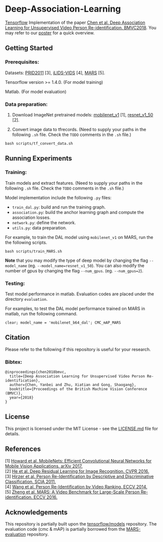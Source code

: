 # Deep-Association-Learning

[Tensorflow](https://www.tensorflow.org/) Implementation of the paper [Chen et al. Deep Association Learning for Unsupervised Video Person Re-identification. BMVC2018](https://arxiv.org/pdf/1808.07301.pdf). You may refer to our [poster](https://github.com/yanbeic/Deep-Association-Learning/blob/master/poster/bmvc18-poster.pdf) for a quick overview.


## Getting Started

### Prerequisites:

Datasets: [PRID2011](https://www.tugraz.at/institute/icg/research/team-bischof/lrs/downloads/PRID11/) [3], [iLIDS-VIDS](http://www.eecs.qmul.ac.uk/~xiatian/downloads_qmul_iLIDS-VID_ReID_dataset.html) [4], [MARS](http://www.liangzheng.com.cn/Project/project_mars.html) [5].

Tensorflow version >= 1.4.0. (For model training)

Matlab. (For model evaluation)


### Data preparation:

1. Download ImageNet pretrained models: [mobilenet_v1](http://download.tensorflow.org/models/mobilenet_v1_2018_02_22/mobilenet_v1_1.0_224.tgz) [1], [resnet_v1_50](http://download.tensorflow.org/models/resnet_v1_50_2016_08_28.tar.gz) [2].


2. Convert image data to tfrecords. 
(Need to supply your paths in the following `.sh` file. Check the `TODO` comments in the `.sh` file.)

```
bash scripts/tf_convert_data.sh
```


## Running Experiments

### Training: 

Train models and extract features. 
(Need to supply your paths in the following `.sh` file. Check the `TODO` comments in the `.sh` file.)

Model implementation include the following `.py` files:
* `train_dal.py`: build and run the training graph.
* `association.py`: build the anchor learning graph and compute the association losses.
* `network.py`: define the network.
* `utils.py`: data preparation.

For example, to train the DAL model using `mobilenet_v1` on MARS, run the the following scripts.

```
bash scripts/train_MARS.sh
```

**Note** that you may modify the type of deep model by changing the flag `--model_name` (eg. `--model_name=resnet_v1_50`). 
You can also modify the number of gpus by changing the flag `--num_gpus`. (eg. `--num_gpus=2`).


### Testing: 

Test model performance in matlab.
Evaluation codes are placed under the directory `evaluation`.

For examples, to test the DAL model performance trained on MARS in matlab, run the following command.

```
clear; model_name = 'mobilenet_b64_dal'; CMC_mAP_MARS
```

## Citation
Please refer to the following if this repository is useful for your research.

### Bibtex:

```
@inproceedings{chen2018bmvc,
  title={Deep Association Learning for Unsupervised Video Person Re-identification},
  author={Chen, Yanbei and Zhu, Xiatian and Gong, Shaogang},
  booktitle={Proceedings of the British Machine Vision Conference (BMVC)},
  year={2018}
}
```

## License

This project is licensed under the MIT License - see the [LICENSE.md](LICENSE.md) file for details.


## References
[1] [Howard et al. MobileNets: Efficient Convolutional Neural Networks for Mobile Vision Applications. arXiv 2017.](https://arxiv.org/pdf/1704.04861.pdf) <br />
[2] [He et al. Deep Residual Learning for Image Recognition. CVPR 2016.](https://www.cv-foundation.org/openaccess/content_cvpr_2016/papers/He_Deep_Residual_Learning_CVPR_2016_paper.pdf) <br />
[3] [Hirzer et al. Person Re-Identification by Descriptive and Discriminative Classification. SCIA 2011.](https://files.icg.tugraz.at/seafhttp/files/ba284964-6e03-4261-bb39-e85280707598/hirzer_scia_2011.pdf) <br />
[4] [Wang et al. Person Re-Identification by Video Ranking. ECCV 2014.](http://www.eecs.qmul.ac.uk/~xiatian/papers/ECCV14/WangEtAl_ECCV14.pdf) <br />
[5] [Zheng et al. MARS: A Video Benchmark for Large-Scale Person Re-identification. ECCV 2016.](http://www.liangzheng.com.cn/Project/project_mars.html) <br /> 


## Acknowledgements

This repository is partially built upon the [tensorflow/models](https://github.com/tensorflow/models/tree/master/research/slim) repository. The evaluation code (cmc & mAP) is partially borrowed from the [MARS-evaluation](https://github.com/liangzheng06/MARS-evaluation) repository. 


